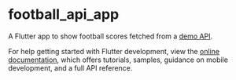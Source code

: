 # football_api_app

A Flutter app to show football scores fetched from a [demo API](https://mocki.io/v1/3b613eec-3061-44bb-844c-f58c217d5063).

For help getting started with Flutter development, view the
[online documentation](https://docs.flutter.dev/), which offers tutorials,
samples, guidance on mobile development, and a full API reference.
